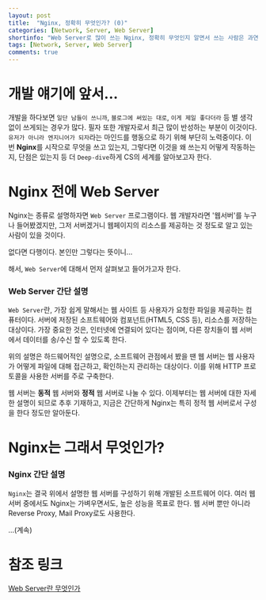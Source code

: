 ```yaml
---
layout: post
title:  "Nginx, 정확히 무엇인가? (0)"
categories: [Network, Server, Web Server]
shortinfo: "Web Server로 많이 쓰는 Nginx, 정확히 무엇인지 알면서 쓰는 사람은 과연 몇이나 될까?"
tags: [Network, Server, Web Server]
comments: true
---
```


# 개발 얘기에 앞서...

개발을 하다보면 `일단 남들이 쓰니까`, `블로그에 써있는 대로`, `이게 제일 좋다더라` 등 
별 생각없이 쓰게되는 경우가 많다. 
필자 또한 개발자로서 최근 많이 반성하는 부분이 이것이다.
`유저가 아니라 엔지니어가 되자`라는 마인드를 행동으로 하기 위해 부단히 노력중이다.
이번 **Nginx**를 시작으로 무엇을 쓰고 있는지, 그렇다면 이것을 왜 쓰는지
어떻게 작동하는지, 단점은 있는지 등 더 `Deep-dive`하게 CS의 세계를 알아보고자 한다.

# Nginx 전에 Web Server

Nginx는 종류로 설명하자면 `Web Server` 프로그램이다.
웹 개발자라면 '웹서버'를 누구나 들어봤겠지만, 그저 서버겠거니
웹페이지의 리소스를 제공하는 것 정도로 알고 있는 사람이 있을 것이다.

없다면 다행이다. 본인만 그렇다는 뜻이니...

해서, `Web Server`에 대해서 먼저 살펴보고 들어가고자 한다.

### Web Server 간단 설명

`Web Server`란, 가장 쉽게 말해서는 웹 사이트 등 사용자가 요청한 파일을 제공하는 컴퓨터이다.
서버에 저장된 소프트웨어와 컴포넌트(HTML5, CSS 등), 리소스를 저장하는 대상이다.
가장 중요한 것은, 인터넷에 연결되어 있다는 점이며,
다른 장치들이 웹 서버에서 데이터를 송/수신 할 수 있도록 한다.

위의 설명은 하드웨어적인 설명으로, 소프트웨어 관점에서 봤을 땐
웹 서버는 웹 사용자가 어떻게 파일에 대해 접근하고, 확인하는지 관리하는 대상이다.
이를 위해 HTTP 프로토콜을 사용한 서버를 주로 구축한다.

웹 서버는 **동적** 웹 서버와 **정적** 웹 서버로 나눌 수 있다.
이제부터는 웹 서버에 대한 자세한 설명이 되므로 추후 기재하고,
지금은 간단하게 Nginx는 특히 정적 웹 서버로서 구성을 한다 정도만 알아둔다.

# Nginx는 그래서 무엇인가?

### Nginx 간단 설명

`Nginx`는 결국 위에서 설명한 웹 서버를 구성하기 위해 개발된 소프트웨어 이다.
여러 웹 서버 중에서도 Nginx는 가벼우면서도, 높은 성능을 목표로 한다.
웹 서버 뿐만 아니라 Reverse Proxy, Mail Proxy로도 사용한다.

...(계속)

# 참조 링크

[Web Server란 무엇인가](https://developer.mozilla.org/ko/docs/Learn/Common_questions/What_is_a_web_server)